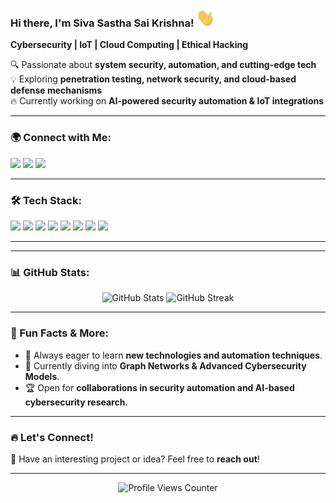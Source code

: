 ### Hi there, I'm Siva Sastha Sai Krishna! <img src="https://raw.githubusercontent.com/ABSphreak/ABSphreak/master/gifs/Hi.gif" width="30px">  

**Cybersecurity | IoT | Cloud Computing | Ethical Hacking**  

🔍 Passionate about **system security, automation, and cutting-edge tech**  
💡 Exploring **penetration testing, network security, and cloud-based defense mechanisms**  
🔥 Currently working on **AI-powered security automation & IoT integrations**  

---

### 🌍 Connect with Me:
<p align="left">
<a href="http://www.linkedin.com/in/s-astha-sai-krishna-040719296"><img src="https://img.shields.io/badge/LinkedIn-0077B5?style=for-the-badge&logo=linkedin&logoColor=white"></a>
<a href="https://github.com/sxi9"><img src="https://img.shields.io/badge/GitHub-181717?style=for-the-badge&logo=github&logoColor=white"></a>
<a href="https://yourportfolio.com"><img src="https://img.shields.io/badge/Portfolio-000000?style=for-the-badge&logo=web&logoColor=white"></a>  
</p>

---

### 🛠️ Tech Stack:

<p align="left">
<img src="https://img.shields.io/badge/Python-3776AB?style=for-the-badge&logo=python&logoColor=white">
<img src="https://img.shields.io/badge/JavaScript-F7DF1E?style=for-the-badge&logo=javascript&logoColor=black">
<img src="https://img.shields.io/badge/C-00599C?style=for-the-badge&logo=c&logoColor=white">
<img src="https://img.shields.io/badge/MySQL-4479A1?style=for-the-badge&logo=mysql&logoColor=white">
<img src="https://img.shields.io/badge/AWS-232F3E?style=for-the-badge&logo=amazon-aws&logoColor=white">
<img src="https://img.shields.io/badge/Linux-FCC624?style=for-the-badge&logo=linux&logoColor=black">
<img src="https://img.shields.io/badge/Metasploit-48A7B2?style=for-the-badge">
<img src="https://img.shields.io/badge/Wireshark-1679A7?style=for-the-badge&logo=wireshark&logoColor=white">
</p>

---



---

### 📊 GitHub Stats:
<p align="center">
<img src="https://github-readme-stats.vercel.app/api?username=sxi9&show_icons=true&theme=radical" alt="GitHub Stats" width="50%" />
<img src="https://github-readme-streak-stats.herokuapp.com/?user=sxi9&theme=radical" alt="GitHub Streak" width="50%" />
</p>

---

### 🎯 Fun Facts & More:
- 🚀 Always eager to learn **new technologies and automation techniques**.
- 📖 Currently diving into **Graph Networks & Advanced Cybersecurity Models**.
- 🏆 Open for **collaborations in security automation and AI-based cybersecurity research**.

---

### 🔥 Let's Connect!
💬 Have an interesting project or idea? Feel free to **reach out**!  


---

<p align="center">
<img src="https://komarev.com/ghpvc/?username=sxi9&style=flat-square&color=blue" alt="Profile Views Counter">
</p>
